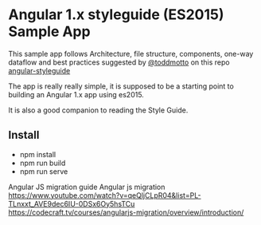 # Angular 1.x styleguide (ES2015) Sample App

This sample app follows Architecture, file structure, components, one-way dataflow and best practices suggested by [@toddmotto](//twitter.com/toddmotto) on this repo [angular-styleguide](//github.com/toddmotto/angular-styleguide)

The app is really really simple, it is supposed to be a starting point to building an Angular 1.x app using es2015.

It is also a good companion to reading the Style Guide.

## Install

- npm install
- npm run build
- npm run serve

Angular JS migration guide
Angular js migration
https://www.youtube.com/watch?v=qeQljCLpR04&list=PL-TLnxxt_AVE9dec6IU-0DSx6Oy5hsTCu
https://codecraft.tv/courses/angularjs-migration/overview/introduction/
